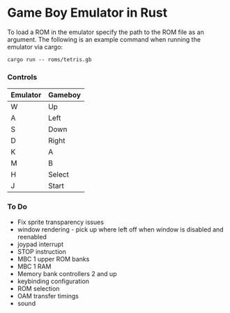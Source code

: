 # Game Boy Emulator in Rust

To load a ROM in the emulator specify the path to the ROM file as an argument. The following is an example command when running the emulator via cargo:
```
cargo run -- roms/tetris.gb
```

### Controls
|Emulator|Gameboy|
|---|---|
|W|Up|
|A|Left|
|S|Down|
|D|Right|
|K|A|
|M|B|
|H|Select|
|J|Start|


### To Do
 - Fix sprite transparency issues
 - window rendering - pick up where left off when window is disabled and reenabled
 - joypad interrupt
 - STOP instruction
 - MBC 1 upper ROM banks
 - MBC 1 RAM
 - Memory bank controllers 2 and up
 - keybinding configuration
 - ROM selection
 - OAM transfer timings
 - sound